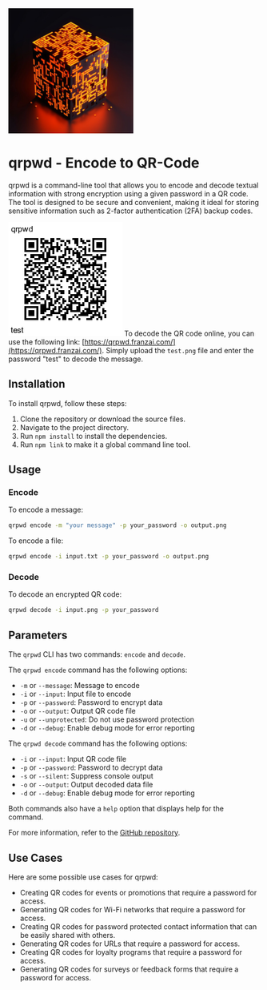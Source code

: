 <img src="./qrpwd-logo.png" alt="qrpwd logo" width="250" height="250">

# qrpwd - Encode to QR-Code

qrpwd is a command-line tool that allows you to encode and decode textual information with strong encryption using a given password in a QR code. The tool is designed to be secure and convenient, making it ideal for storing sensitive information such as 2-factor authentication (2FA) backup codes.

![Test QR Code](test.png)
To decode the QR code online, you can use the following link: [https://qrpwd.franzai.com/](https://qrpwd.franzai.com/). Simply upload the `test.png` file and enter the password "test" to decode the message.

## Installation

To install qrpwd, follow these steps:

1. Clone the repository or download the source files.
2. Navigate to the project directory.
3. Run `npm install` to install the dependencies.
4. Run `npm link` to make it a global command line tool.

## Usage

### Encode

To encode a message:

```bash
qrpwd encode -m "your message" -p your_password -o output.png
```

To encode a file:

```bash
qrpwd encode -i input.txt -p your_password -o output.png
```

### Decode

To decode an encrypted QR code:

```bash
qrpwd decode -i input.png -p your_password
```

## Parameters

 The `qrpwd` CLI has two commands: `encode` and `decode`.

The `qrpwd encode` command has the following options:
- `-m` or `--message`: Message to encode
- `-i` or `--input`: Input file to encode
- `-p` or `--password`: Password to encrypt data
- `-o` or `--output`: Output QR code file
- `-u` or `--unprotected`: Do not use password protection
- `-d` or `--debug`: Enable debug mode for error reporting

The `qrpwd decode` command has the following options:
- `-i` or `--input`: Input QR code file
- `-p` or `--password`: Password to decrypt data
- `-s` or `--silent`: Suppress console output
- `-o` or `--output`: Output decoded data file
- `-d` or `--debug`: Enable debug mode for error reporting

Both commands also have a `help` option that displays help for the command.

For more information, refer to the [GitHub repository](https://github.com/franzenzenhofer/qrpwd).

## Use Cases

Here are some possible use cases for qrpwd:

- Creating QR codes for events or promotions that require a password for access.
- Generating QR codes for Wi-Fi networks that require a password for access.
- Creating QR codes for password protected contact information that can be easily shared with others.
- Generating QR codes for URLs that require a password for access.
- Creating QR codes for loyalty programs that require a password for access.
- Generating QR codes for surveys or feedback forms that require a password for access.


